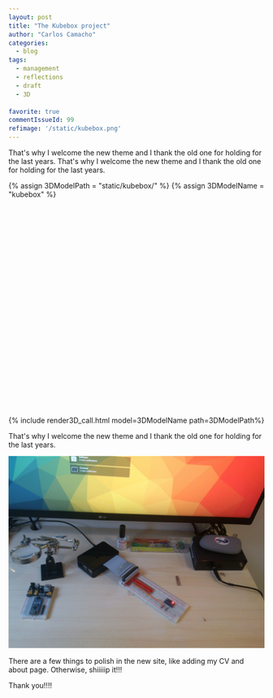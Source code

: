 ```yaml
---
layout: post
title: "The Kubebox project"
author: "Carlos Camacho"
categories:
  - blog
tags:
  - management
  - reflections
  - draft
  - 3D

favorite: true
commentIssueId: 99
refimage: '/static/kubebox.png'
---
```


That's why I welcome the new theme and I thank the
old one for holding for the last years.
That's why I welcome the new theme and I thank the
old one for holding for the last years.

{% assign 3DModelPath = "static/kubebox/" %}
{% assign 3DModelName = "kubebox" %}

<div id="{{ 3DModelName }}" style="height: 100%; height:400px; display: flex; align-items: center; justify-content: center;" ></div>

{% include render3D_call.html model=3DModelName path=3DModelPath%}


That's why I welcome the new theme and I thank the
old one for holding for the last years.

![](/static/accel/accelerometer-00-build.jpeg)

There are a few things to polish in the new site, like adding my
CV and about page. Otherwise, shiiiiip it!!!

Thank you!!!!
